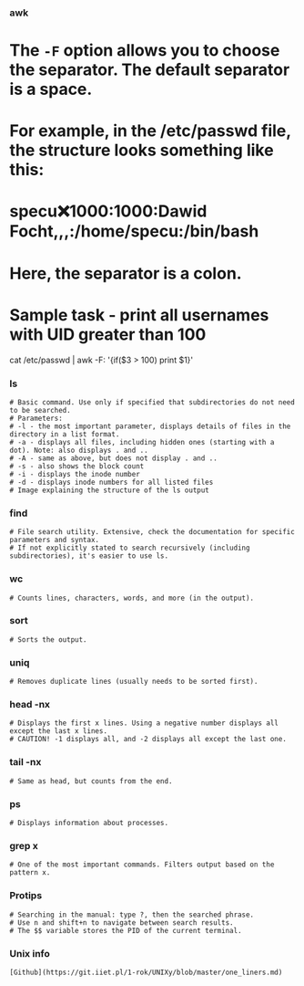 ### awk
# The `-F` option allows you to choose the separator. The default separator is a space.
# For example, in the /etc/passwd file, the structure looks something like this:
# specu:x:1000:1000:Dawid Focht,,,:/home/specu:/bin/bash
# Here, the separator is a colon.
# Sample task - print all usernames with UID greater than 100
cat /etc/passwd | awk -F: '{if($3 > 100) print $1}'
### ls
```
# Basic command. Use only if specified that subdirectories do not need to be searched.
# Parameters:
# -l - the most important parameter, displays details of files in the directory in a list format.
# -a - displays all files, including hidden ones (starting with a dot). Note: also displays . and ..
# -A - same as above, but does not display . and ..
# -s - also shows the block count
# -i - displays the inode number
# -d - displays inode numbers for all listed files
# Image explaining the structure of the ls output

```
### find
```
# File search utility. Extensive, check the documentation for specific parameters and syntax.
# If not explicitly stated to search recursively (including subdirectories), it's easier to use ls.

```
### wc
```
# Counts lines, characters, words, and more (in the output).
```
### sort
```
# Sorts the output.
```
### uniq
```
# Removes duplicate lines (usually needs to be sorted first).
```
### head -nx
```
# Displays the first x lines. Using a negative number displays all except the last x lines.
# CAUTION! -1 displays all, and -2 displays all except the last one.

```
### tail -nx
```
# Same as head, but counts from the end.
```
### ps
```
# Displays information about processes.
```
### grep x
```
# One of the most important commands. Filters output based on the pattern x.
```
### Protips
```
# Searching in the manual: type ?, then the searched phrase.
# Use n and shift+n to navigate between search results.
# The $$ variable stores the PID of the current terminal.

```
### Unix info
```
[Github](https://git.iiet.pl/1-rok/UNIXy/blob/master/one_liners.md)
```

